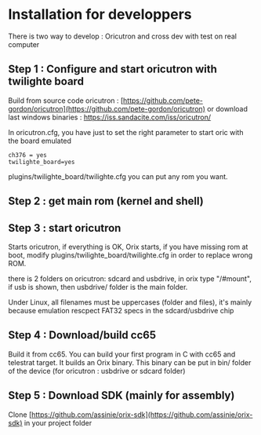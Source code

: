 # Installation for developpers

There is two way to develop : Oricutron and cross dev with test on real computer

## Step 1 : Configure and start oricutron with twilighte board

Build from source code oricutron : [https://github.com/pete-gordon/oricutron](https://github.com/pete-gordon/oricutron) or download last windows binaries : https://iss.sandacite.com/iss/oricutron/

In oricutron.cfg, you have just to set the right parameter to start oric with the board emulated

``` ca65
ch376 = yes
twilighte_board=yes
```

plugins/twilighte_board/twilighte.cfg you can put any rom you want.

## Step 2 : get main rom (kernel and shell)

## Step 3 : start oricutron

Starts oricutron, if everything is OK, Orix starts, if you have missing rom at boot, modify plugins/twilighte_board/twilighte.cfg in order to replace wrong ROM.

there is 2 folders on oricutron: sdcard and usbdrive, in orix type "/#mount", if usb is shown, then usbdrive/ folder is the main folder.

Under Linux, all filenames must be uppercases (folder and files), it's mainly because emulation rescpect FAT32 specs in the sdcard/usbdrive chip

## Step 4 : Download/build cc65

Build it from cc65. You can build your first program in C with cc65 and telestrat target. It builds an Orix binary. This binary can be put in bin/ folder of the device (for oricutron : usbdrive or sdcard folder)

## Step 5 : Download SDK  (mainly for assembly)

Clone [https://github.com/assinie/orix-sdk](https://github.com/assinie/orix-sdk) in your project folder




